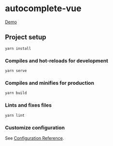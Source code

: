 # autocomplete-vue

[Demo]([https://link-url-here.org](https://vityapoprozhuk.github.io/ILevel-autocomplete-build/))


## Project setup
```
yarn install
```

### Compiles and hot-reloads for development
```
yarn serve
```

### Compiles and minifies for production
```
yarn build
```

### Lints and fixes files
```
yarn lint
```

### Customize configuration
See [Configuration Reference](https://cli.vuejs.org/config/).
